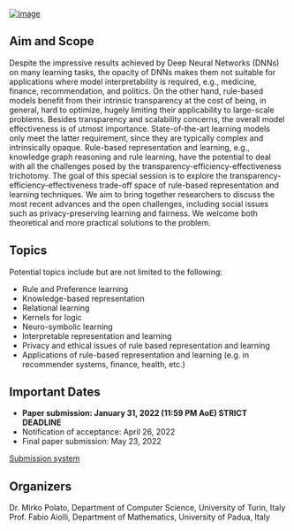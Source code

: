 [![image](https://wcci2022.org/wp-content/uploads/2020/07/WCCI2022-padua-logo.png)](https://wcci2022.org/)

## Aim and Scope

Despite the impressive results achieved by Deep Neural Networks (DNNs) on many learning tasks, the opacity of DNNs makes them not suitable for applications where model interpretability is required, e.g., medicine, finance, recommendation, and politics.
On the other hand, rule-based models benefit from their intrinsic transparency at the cost of being, in general, hard to optimize, hugely limiting their applicability to large-scale problems. Besides transparency and scalability concerns, the overall model effectiveness is of utmost importance. State-of-the-art learning models only meet the latter requirement, since they are typically complex and intrinsically opaque. Rule-based representation and learning, e.g., knowledge graph reasoning and rule learning, have the potential to deal with all the challenges posed by the transparency-efficiency-effectiveness trichotomy.
The goal of this special session is to explore the transparency-efficiency-effectiveness trade-off space of rule-based representation and learning techniques. We aim to bring together researchers to discuss the most recent advances and the open challenges, including social issues such as privacy-preserving learning and fairness.
We welcome both theoretical and more practical solutions to the problem. 

## Topics

Potential topics include but are not limited to the following:

- Rule and Preference learning
- Knowledge-based representation 
- Relational learning
- Kernels for logic
- Neuro-symbolic learning
- Interpretable representation and learning
- Privacy and ethical issues of rule based representation and learning
- Applications of rule-based representation and learning (e.g. in recommender systems, finance, health, etc.)


## Important Dates

- **Paper submission: January 31, 2022 (11:59 PM AoE) STRICT DEADLINE**
- Notification of acceptance: April 26, 2022
- Final paper submission: May 23, 2022

[Submission system](https://wcci2022.org/submission/) 


## Organizers
Dr. Mirko Polato, Department of Computer Science, University of Turin, Italy
Prof. Fabio Aiolli, Department of Mathematics, University of Padua, Italy

